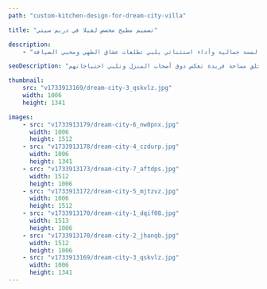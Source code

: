 ```yaml
---
path: "custom-kitchen-design-for-dream-city-villa"

title: "تصميم مطبخ مخصص لفيلا في دريم سيتي"

description:
    - "حوّلنا في هذا المشروع مطبخ فيلا في دريم سيتي إلى مساحة جذابة وعملية في آنٍ واحد. دمجنا الأجهزة الحديثة بعناية فائقة مع خامات فاخرة، لنخلق مطبخاً يجمع بين الجمال والوظيفية. صُمّم بدقة ليلائم متطلبات الطهي الراقي واستضافة المناسبات السعيدة، مع تحقيق التوازن المثالي بين المظهر العصري وحلول العمل الذكية. جعلت اللمسات النهائية الفاخرة والتصميم المدروس من المطبخ القلب النابض للمنزل، بإضفاء لمسة جمالية وأداء استثنائي يلبي تطلعات عشاق الطهي ومحبي الضيافة."

seoDescription: "تصميم مطبخ عصري لفيلا في دريم سيتي يجمع بين الأناقة والعملية، مع توظيف أرقى الخامات والأجهزة المتطورة، والعناية بأدق التفاصيل لخلق مساحة فريدة تعكس ذوق أصحاب المنزل وتلبي احتياجاتهم."

thumbnail:
    src: "v1733913169/dream-city-3_qskvlz.jpg"
    width: 1006
    height: 1341

images:
    - src: "v1733913179/dream-city-6_nw0pnx.jpg"
      width: 1006
      height: 1512
    - src: "v1733913178/dream-city-4_czdurp.jpg"
      width: 1006
      height: 1341
    - src: "v1733913173/dream-city-7_aftdps.jpg"
      width: 1512
      height: 1006
    - src: "v1733913172/dream-city-5_mjtzvz.jpg"
      width: 1006
      height: 1512
    - src: "v1733913170/dream-city-1_dqif08.jpg"
      width: 1513
      height: 1006
    - src: "v1733913170/dream-city-2_jhanqb.jpg"
      width: 1512
      height: 1006
    - src: "v1733913169/dream-city-3_qskvlz.jpg"
      width: 1006
      height: 1341
---
```

